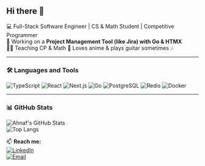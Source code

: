 ## Hi there 👋  

💻 Full-Stack Software Engineer | CS & Math Student | Competitive Programmer  
🚀 Working on a **Project Management Tool (like Jira) with Go & HTMX**  
🧑‍🏫 Teaching CP & Math
🎸 Loves anime & plays guitar sometimes 🎶  

---

### 🛠️ Languages and Tools  
![TypeScript](https://img.shields.io/badge/-TypeScript-3178C6?style=flat&logo=typescript&logoColor=white)
![React](https://img.shields.io/badge/-React-61DAFB?style=flat&logo=react&logoColor=white)
![Next.js](https://img.shields.io/badge/-Next.js-000000?style=flat&logo=next.js&logoColor=white)
![Go](https://img.shields.io/badge/-Go-00ADD8?style=flat&logo=go&logoColor=white)
![PostgreSQL](https://img.shields.io/badge/-PostgreSQL-4169E1?style=flat&logo=postgresql&logoColor=white)
![Redis](https://img.shields.io/badge/-Redis-DC382D?style=flat&logo=redis&logoColor=white)
![Docker](https://img.shields.io/badge/-Docker-2496ED?style=flat&logo=docker&logoColor=white)

---

### 📊 GitHub Stats  
![Ahnaf's GitHub Stats](https://github-readme-stats.vercel.app/api?username=ahnaf-asif&show_icons=true&theme=radical)  
![Top Langs](https://github-readme-stats.vercel.app/api/top-langs/?username=ahnaf-asif&layout=compact&theme=radical)


📫 **Reach me:**  
[![LinkedIn](https://img.shields.io/badge/-LinkedIn-0077B5?style=flat&logo=linkedin&logoColor=white)](https://www.linkedin.com/in/ahnafasif)  
[![Email](https://img.shields.io/badge/-Email-D14836?style=flat&logo=gmail&logoColor=white)](mailto:ahnafshahriar92@gmail.com)
